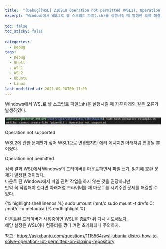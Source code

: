 ```yaml
---
title:  "[Debug][WSL] 210918 Operation not permitted (WSL1), Operation not supported (WSL2) 오류가 발생할 때"
excerpt: "Windows에서 WSL2로 쉘 스크립트 파일(.sh)를 실행시킬 때 발생한 오류 해결"

toc: false
toc_sticky: false

categories:
  - Debug
tags:
  - Debug
  - Shell
  - WSL1
  - WSL2
  - Ubuntu
  - Linux
last_modified_at: 2021-09-18T00:11:00
---
```


Windows에서 WSL로 쉘 스크립트 파일(.sh)을 실행시킬 때 자꾸 아래와 같은 오류가 발생하였다.
<p class="code"><img src="/assets/images/21091801.png" /></p>
<p class="error_msg">Operation not supported</p>

WSL2에 관한 문제인가 싶어 WSL1으로 변경했지만 에러 메시지만 아래처럼 변경될 뿐이었다.
<p class="error_msg">Operation not permitted</p>

검색 결과 WSL에서 Windows의 드라이버를 마운트하면서 파일 쓰기, 읽기에 호환 문제가 발생한 것이었다.<br>
마운트 된 Windows에서 파일 관련 작업을 하지 않는 것을 권장하지만<br>
만약 꼭 작업해야 한다면 아래처럼 드라이버를 재 마운트를 시켜주면 문제를 해결할 수 있다.

{% highlight shell linenos %}
sudo umount /mnt/c
sudo mount -t drvfs C: /mnt/c -o metadata
{% endhighlight %}

마운트된 드라이버가 사용중이면 WSL을 종료한 뒤 다시 시도해보자.<br>
해당 설정은 WSL이나 컴퓨터를 껐다 켜면 초기화되니 주의하자.

참고 : <a href="https://askubuntu.com/questions/1115564/wsl-ubuntu-distro-how-to-solve-operation-not-permitted-on-cloning-repository">https://askubuntu.com/questions/1115564/wsl-ubuntu-distro-how-to-solve-operation-not-permitted-on-cloning-repository</a>